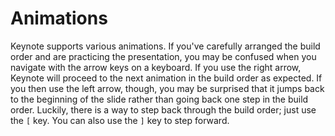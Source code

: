 # Animations

Keynote supports various animations. If you've carefully arranged the build order and are practicing the presentation, you may be confused when you navigate with the arrow keys on a keyboard. If you use the right arrow, Keynote will proceed to the next animation in the build order as expected. If you then use the left arrow, though, you may be surprised that it jumps back to the beginning of the slide rather than going back one step in the build order. Luckily, there is a way to step back through the build order; just use the `[` key. You can also use the `]` key to step forward.
